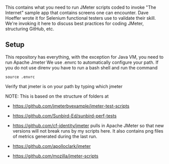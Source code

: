 This contains what you need to run JMeter scripts coded to invoke "The Internet" sample app that contains screens one can encounter.
Dave Hoeffer wrote it for Selenium functional testers use to validate their skill.
We're invoking it here to discuss best practices for coding JMeter, structuring GitHub, etc.

## Setup

This repository has everything, with the exception for Java VM, you need to run Apache Jmeter We use .envrc to automatically configure your path. If you do not use direnv you have to run a bash shell and run the command

`source .envrc`

Verify that jmeter is on your path by typing which jmeter


NOTE: This is based on the structure of folders at
* https://github.com/jmeterbyexample/jmeter-test-scripts
* https://github.com/Sunbird-Ed/sunbird-perf-tests
* https://github.com/cf-identity/jmeter pulls in Apache JMeter so that new versions will not break runs by my scripts here.
   It also contains png files of metrics generated during the last run.

* https://github.com/apolloclark/jmeter
* https://github.com/mozilla/jmeter-scripts
